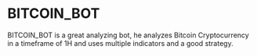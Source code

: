 # BITCOIN_BOT
BITCOIN_BOT is a great analyzing bot, he analyzes Bitcoin Cryptocurrency in a timeframe of 1H and uses multiple indicators and a good strategy.
